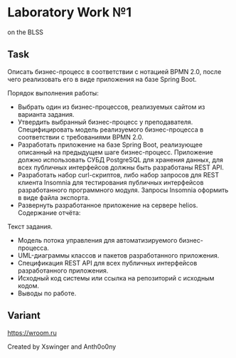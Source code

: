 # Laboratory Work №1

on the BLSS

## Task

Описать бизнес-процесс в соответствии с нотацией BPMN 2.0, после чего реализовать его в виде приложения на базе Spring Boot.

Порядок выполнения работы:

* Выбрать один из бизнес-процессов, реализуемых сайтом из варианта задания.
* Утвердить выбранный бизнес-процесс у преподавателя.
Специфицировать модель реализуемого бизнес-процесса в соответствии с требованиями BPMN 2.0.
* Разработать приложение на базе Spring Boot, реализующее описанный на предыдущем шаге бизнес-процесс. Приложение должно использовать СУБД PostgreSQL для хранения данных, для всех публичных интерфейсов должны быть разработаны REST API.
* Разработать набор curl-скриптов, либо набор запросов для REST клиента Insomnia для тестирования публичных интерфейсов разработанного программного модуля. Запросы Insomnia оформить в виде файла экспорта.
* Развернуть разработанное приложение на сервере helios.
Содержание отчёта:

Текст задания.
* Модель потока управления для автоматизируемого бизнес-процесса.
* UML-диаграммы классов и пакетов разработанного приложения.
* Спецификация REST API для всех публичных интерфейсов разработанного приложения.
* Исходный код системы или ссылка на репозиторий с исходным кодом.
* Выводы по работе.

## Variant

https://wroom.ru

Created by Xswinger and Anth0o0ny